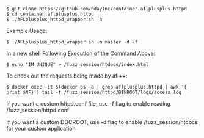 ```
$ git clone https://github.com/0dayInc/container.aflplusplus.httpd
$ cd container.aflplusplus.httpd
$ ./AFLplusplus_httpd_wrapper.sh -h
```

Example Usage:
```
$ ./AFLplusplus_httpd_wrapper.sh -m master -d -f
```

In a new shell Following Execution of the Command Above:
```
$ echo "IM UNIQUE" > /fuzz_session/htdocs/index.html
```

To check out the requests being made by afl++:
```
$ docker exec -it $(docker ps -a | grep aflplusplus.httpd | awk '{ print $NF}') tail -f /fuzz_session/httpd/BINROOT/logs/access_log
```


If you want a custom httpd.conf file, use -f flag to enable reading /fuzz_session/httpd.conf

If you want a custom DOCROOT, use -d flag to enable /fuzz_session/htdocs for your custom application
